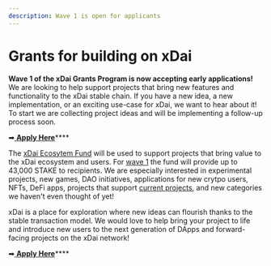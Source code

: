 ```yaml
---
description: Wave 1 is open for applicants
---
```


# Grants for building on xDai

**Wave 1 of the xDai Grants Program is now accepting early applications!** We are looking to help support projects that bring new features and functionality to the xDai stable chain.  If you have a new idea, a new implementation, or an exciting use-case for xDai, we want to hear about it! To start we are collecting project ideas and will be implementing a follow-up process soon.

➡[ **Apply Here**](https://airtable.com/shrThZ9013meNu6BX)\*\*\*\*

The [xDai Ecosytem Fund](../../about-xdai/roadmap/ecosystem-fund-roadmap.md) will be used to support projects that bring value to the xDai ecosystem and users. For [wave 1](../../about-xdai/roadmap/2021-roadmap.md#xdai-grant-program) the fund will provide up to 43,000 STAKE to recipients. We are especially interested in experimental projects, new games, DAO initiatives, applications for new crytpo users, NFTs, DeFi apps, projects that support [current projects](../../about-xdai/project-spotlights/), and new categories we haven't even thought of yet!

xDai is a place for exploration where new ideas can flourish thanks to the stable transaction model. We would love to help bring your project to life and introduce new users to the next generation of DApps and forward-facing projects on the xDai network!

➡[ **Apply Here**](https://airtable.com/shrThZ9013meNu6BX)\*\*\*\*

